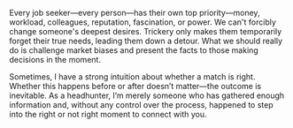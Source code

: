 Every job seeker—every person—has their own top priority—money, workload, colleagues, reputation, fascination, or power. We can't forcibly change someone's deepest desires. Trickery only makes them temporarily forget their true needs, leading them down a detour. What we should really do is challenge market biases and present the facts to those making decisions in the moment.  

Sometimes, I have a strong intuition about whether a match is right. Whether this happens before or after doesn’t matter—the outcome is inevitable. As a headhunter, I’m merely someone who has gathered enough information and, without any control over the process, happened to step into the right or not right moment to connect with you.

